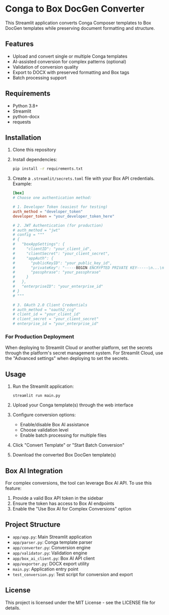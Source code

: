 # Conga to Box DocGen Converter

This Streamlit application converts Conga Composer templates to Box DocGen templates while preserving document formatting and structure.

## Features

- Upload and convert single or multiple Conga templates
- AI-assisted conversion for complex patterns (optional)
- Validation of conversion quality
- Export to DOCX with preserved formatting and Box tags
- Batch processing support

## Requirements

- Python 3.8+
- Streamlit
- python-docx
- requests

## Installation

1. Clone this repository

2. Install dependencies:

   ```bash
   pip install -r requirements.txt
   ```

3. Create a `.streamlit/secrets.toml` file with your Box API credentials. Example:

   ```toml
   [box]
   # Choose one authentication method:
   
   # 1. Developer Token (easiest for testing)
   auth_method = "developer_token"
   developer_token = "your_developer_token_here"
   
   # 2. JWT Authentication (for production)
   # auth_method = "jwt"
   # config = """
   # {
   #   "boxAppSettings": {
   #     "clientID": "your_client_id",
   #     "clientSecret": "your_client_secret",
   #     "appAuth": {
   #       "publicKeyID": "your_public_key_id",
   #       "privateKey": "-----BEGIN ENCRYPTED PRIVATE KEY-----\n...\n-----END ENCRYPTED PRIVATE KEY-----\n",
   #       "passphrase": "your_passphrase"
   #     }
   #   },
   #   "enterpriseID": "your_enterprise_id"
   # }
   # """
   
   # 3. OAuth 2.0 Client Credentials
   # auth_method = "oauth2_ccg"
   # client_id = "your_client_id"
   # client_secret = "your_client_secret"
   # enterprise_id = "your_enterprise_id"
   ```

### For Production Deployment

When deploying to Streamlit Cloud or another platform, set the secrets through the platform's secret management system. For Streamlit Cloud, use the "Advanced settings" when deploying to set the secrets.

## Usage

1. Run the Streamlit application:
   ```
   streamlit run main.py
   ```

2. Upload your Conga template(s) through the web interface

3. Configure conversion options:
   - Enable/disable Box AI assistance
   - Choose validation level
   - Enable batch processing for multiple files

4. Click "Convert Template" or "Start Batch Conversion"

5. Download the converted Box DocGen template(s)

## Box AI Integration

For complex conversions, the tool can leverage Box AI API. To use this feature:

1. Provide a valid Box API token in the sidebar
2. Ensure the token has access to Box AI endpoints
3. Enable the "Use Box AI for Complex Conversions" option

## Project Structure

- `app/app.py`: Main Streamlit application
- `app/parser.py`: Conga template parser
- `app/converter.py`: Conversion engine
- `app/validator.py`: Validation engine
- `app/box_ai_client.py`: Box AI API client
- `app/exporter.py`: DOCX export utility
- `main.py`: Application entry point
- `test_conversion.py`: Test script for conversion and export

## License

This project is licensed under the MIT License - see the LICENSE file for details.
